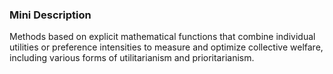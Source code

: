 ### Mini Description

Methods based on explicit mathematical functions that combine individual utilities or preference intensities to measure and optimize collective welfare, including various forms of utilitarianism and prioritarianism.

